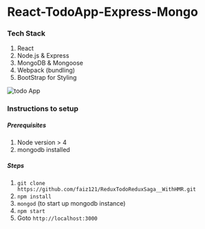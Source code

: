 # React-TodoApp-Express-Mongo


### Tech Stack

1. React
2. Node.js & Express
3. MongoDB & Mongoose
4. Webpack (bundling)
5. BootStrap for Styling

![todo App](https://image.ibb.co/kCJZDv/Screen_Shot_2017_03_23_at_11_25_27_AM.png)

### Instructions to setup

##### Prerequisites
1. Node version > 4
2. mongodb installed

##### Steps
1. `git clone https://github.com/faiz121/ReduxTodoReduxSaga__WithHMR.git`
2. `npm install`
3. `mongod` (to start up mongodb instance)
4. `npm start`
5. Goto `http://localhost:3000`
